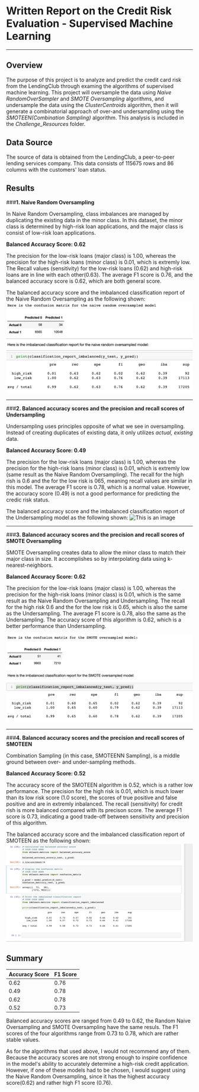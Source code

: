 # **Written Report on the Credit Risk Evaluation - Supervised Machine Learning**

---

## **Overview**

The purpose of this project is to analyze and predict the credit card risk from the LendingClub through examing the algorithms of supervised machine learning. This project will oversample the data using *Naive RandomOverSampler* and *SMOTE Oversampling* algorithms, and undersample the data using the *ClusterCentroids* algorithm, then it will generate a combinatorial approach of over-and undersampling using the *SMOTEEN(Combination Sampling)* algorithm. This analysis is included in the *Challenge_Resources* folder.


## **Data Source**

The source of data is obtained from the LendingClub, a peer-to-peer lending services company. This data consists of 115675 rows and 86 columns with the customers' loan status.


## **Results**


###**1. Naive Random Oversampling**

In Naive Random Oversampling, class imbalances are managed by duplicating the existing data in the minor class. In this dataset, the minor class is determined by high-risk loan applications, and the major class is consist of low-risk loan applications.  

**Balanced Accuracy Score: 0.62**

The precision for the low-risk loans (major class) is 1.00, whereas the precision for the high-risk loans (minor class) is 0.01, which is extremly low.
The Recall values (sensitivity) for the low-risk loans (0.62) and high-risk loans are in line with each other(0.63). The average F1 score is 0.76, and the balanced accuracy score is 0.62, which are both general score. 

The balanced accuracy score and the imbalanced classification report of the Naive Random Oversampling as the following shown:
![This is an image](https://github.com/ruimin1231/Supervised-Machine-Learning-and-Credit-Risk/blob/main/Challenge_Resources/images/naive_oversampled.png)

---

###**2. Balanced accuracy scores and the precision and recall scores of Undersampling**

Undersampling uses principles opposite of what we see in oversampling. Instead of creating duplicates of existing data, it only utilizes *actual, existing* data. 

**Balanced Accuracy Score: 0.49**

The precision for the low-risk loans (major class) is 1.00, whereas the precision for the high-risk loans (minor class) is 0.01, which is extremly low (same result as the Naive Random Oversampling). The recall for the high rish is 0.6 and the for the low risk is 065, meaning recall values are similar in this model. The average F1 score is 0.78, which is a normal value. However, the accuracy score (0.49) is not a good performance for predicting the credic risk status.

The balanced accuracy score and the imbalanced classification report of the Undersampling model as the following shown:
![This is an image](https://github.com/ruimin1231/Supervised-Machine-Learning-and-Credit-Risk/blob/main/Challenge_Resources/images/undersampling.pnghttps://github.com/ruimin1231/Supervised-Machine-Learning-and-Credit-Risk/blob/main/Challenge_Resources/images/undersampling.png)


---


###**3. Balanced accuracy scores and the precision and recall scores of SMOTE Oversampling**

SMOTE Oversampling creates data to allow the minor class to match their major class in size. It accomplishes so by interpolating data using k-nearest-neighbors.

**Balanced Accuracy Score: 0.62**

The precision for the low-risk loans (major class) is 1.00, whereas the precision for the high-risk loans (minor class) is 0.01, which is the same result as the Naive Random Oversampling and Undersampling. The recall for the high risk 0.6 and the for the low risk is 0.65, which is also the same as the Undersampling. The average F1 score is 0.78, also the same as the Undersampling. The accuracy score of this algorithm is 0.62, which is a better performance than Undersampling. 

![This is an image](https://github.com/ruimin1231/Supervised-Machine-Learning-and-Credit-Risk/blob/main/Challenge_Resources/images/smote_oversampled.png)

---


###**4.  Balanced accuracy scores and the precision and recall scores of SMOTEEN**

Combination Sampling (in this case, SMOTEENN Sampling), is a middle ground between over- and under-sampling methods.

**Balanced Accuracy Score: 0.52**

The accuracy score of the SMOTEEN algorithm is 0.52, which is a rather low performance. The precision for the high risk is 0.01, which is much lower than its low risk score (1.0 score), the scores of true positive and false positive and are in extremly inbalanced. The recall (sensitivity) for credit rish is more balanced compared with its precison score. The average F1 score is 0.73, indicating a good trade-off between sensitivity and precision of this algorithm.

The balanced accuracy score and the imbalanced classification report of SMOTEEN as the following shown:
![This is an image](https://github.com/ruimin1231/Supervised-Machine-Learning-and-Credit-Risk/blob/main/Challenge_Resources/images/SMOTTEN.png)



## **Summary**

|Accuracy Score|F1 Score|
|------|------|
|0.62|0.76|
|0.49|0.78|
|0.62|0.78|
|0.52|0.73|

Balanced accuracy scores are ranged from 0.49 to 0.62, the Random Naive Oversampling and SMOTE Oversampling have the same resuls. The F1 scores of the four algorithms range from 0.73 to 0.78, which are rather stable values. 

As for the algorithms that used above, I would not recommend any of them. Because the accuracy scores are not strong enough to inspire confidence in the model's ability to accurately determine a high-risk credit application. However, if one of these models had to be chosen, I would suggest using the Naive Random Oversampling, since it has the highest accuracy score(0.62) and rather high F1 score (0.76). 



